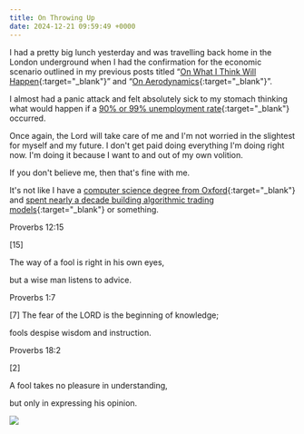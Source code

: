 ```yaml
---
title: On Throwing Up
date: 2024-12-21 09:59:49 +0000
---
```


I had a pretty big lunch yesterday and was travelling back home in the London underground when I had the confirmation for the economic scenario outlined in my previous posts titled “[On What I Think Will Happen](../on-what-i-think-will-happen){:target="_blank"}” and “[On Aerodynamics](../on-aerodynamics){:target="_blank"}”.

I almost had a panic attack and felt absolutely sick to my stomach thinking what would happen if a [90% or 99% unemployment rate](../on-unemployment-rates-inflation){:target="_blank"} occurred.

Once again, the Lord will take care of me and I'm not worried in the slightest for myself and my future. I don't get paid doing everything I'm doing right now. I'm doing it because I want to and out of my own volition.

If you don't believe me, then that's fine with me.

It's not like I have a [computer science degree from Oxford](https://veri.edocuments.ox.ac.uk/?reference=17105220-01-QRNW){:target="_blank"} and [spent nearly a decade building algorithmic trading models](https://www.linkedin.com/in/jonah-troublemaker-yang/){:target="_blank"} or something.

Proverbs 12:15

[15]

The way of a fool is right in his own eyes,

but a wise man listens to advice.

Proverbs 1:7

[7] The fear of the LORD is the beginning of knowledge;

fools despise wisdom and instruction.

Proverbs 18:2

[2]

A fool takes no pleasure in understanding,

but only in expressing his opinion.

![](/699b32a306ca5b9dc717855196bc85ce.jpeg)